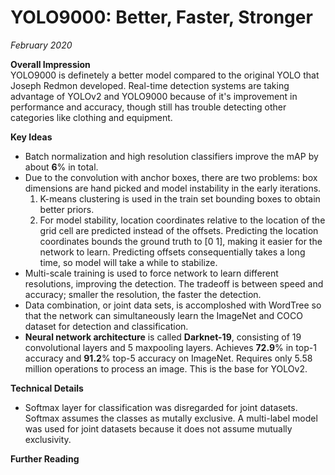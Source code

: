 # YOLO9000: Better, Faster, Stronger
*February 2020*

**Overall Impression** <br>
YOLO9000 is definetely a better model compared to the original YOLO that Joseph Redmon developed.  Real-time detection systems are taking advantage of YOLOv2 and YOLO9000 because of it's improvement in performance and accuracy, though still has trouble detecting other categories like clothing and equipment.

**Key Ideas** <br>
* Batch normalization and high resolution classifiers improve the mAP by about **6**% in total.
* Due to the convolution with anchor boxes, there are two problems: box dimensions are hand picked and model instability in the early iterations.
  1. K-means clustering is used in the train set bounding boxes to obtain better priors.
  1. For model stability, location coordinates relative to the location of the grid cell are predicted instead of the offsets. Predicting the location coordinates bounds the ground truth to [0 1], making it easier for the network to learn.  Predicting offsets consequentially takes a long time, so model will take a while to stabilize.
* Multi-scale training is used to force network to learn different resolutions, improving the detection.  The tradeoff is between speed and accuracy; smaller the resolution, the faster the detection.
* Data combination, or joint data sets, is accomploshed with WordTree so that the network can simultaneously learn the ImageNet and COCO dataset for detection and classification.
* **Neural network architecture** is called **Darknet-19**, consisting of 19 convolutional layers and 5 maxpooling layers.  Achieves **72.9**% in top-1 accuracy and **91.2**% top-5 accuracy on ImageNet.  Requires only 5.58 million operations to process an image.  This is the base for YOLOv2.

**Technical Details** <br>
* Softmax layer for classification was disregarded for joint datasets. Softmax assumes the classes as mutally exclusive.  A multi-label model was used for joint datasets because it does not assume mutually exclusivity.

**Further Reading**


